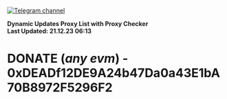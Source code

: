 [![Telegram channel](https://img.shields.io/endpoint?url=https://runkit.io/damiankrawczyk/telegram-badge/branches/master?url=https://t.me/n4z4v0d)](https://t.me/n4z4v0d) 

**Dynamic Updates Proxy List with Proxy Checker**  
**Last Updated: 21.12.23 06:13**

# DONATE (_any evm_) - 0xDEADf12DE9A24b47Da0a43E1bA70B8972F5296F2
